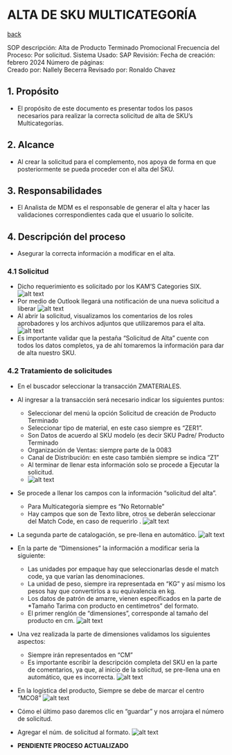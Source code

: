 # ALTA DE SKU MULTICATEGORÍA
[back](global.md)

SOP descripción:	Alta de Producto Terminado Promocional
Frecuencia del Proceso:	Por solicitud.
Sistema Usado:	SAP
Revisión: 
Fecha de creación:	febrero 2024
Número de páginas:	
Creado por:	Nallely Becerra
Revisado por: Ronaldo Chavez

## 1. Propósito
- El propósito de este documento es presentar todos los pasos necesarios para realizar la correcta solicitud de alta de SKU’s Multicategorías.

## 2. Alcance
- Al crear la solicitud para el complemento, nos apoya de forma en que posteriormente se pueda proceder con el alta del SKU.

## 3. Responsabilidades
- El Analista de MDM es el responsable de generar el alta y hacer las validaciones correspondientes cada que el usuario lo solicite.

## 4. Descripción del proceso
- Asegurar la correcta información a modificar en el alta.

### 4.1 Solicitud
- Dicho requerimiento es solicitado por los KAM’S Categories SIX.
![alt text](image-276.png)
- Por medio de Outlook llegará una notificación de una nueva solicitud a liberar
![alt text](image-277.png)
- Al abrir la solicitud, visualizamos los comentarios de los roles aprobadores y los archivos adjuntos que utilizaremos para el alta.
![alt text](image-278.png)
- Es importante validar que la pestaña “Solicitud de Alta” cuente con todos los datos completos, ya de ahí tomaremos la información para dar de alta nuestro SKU. 

### 4.2 Tratamiento de solicitudes
- En el buscador seleccionar la transacción ZMATERIALES. 
- Al ingresar a la transacción será necesario indicar los siguientes puntos:
  - Seleccionar del menú la opción Solicitud de creación de Producto Terminado
  - Seleccionar tipo de material, en este caso siempre es “ZER1”.
  - Son Datos de acuerdo al SKU modelo (es decir SKU Padre/ Producto Terminado
  - Organización de Ventas: siempre parte de la 0083
  - Canal de Distribución: en este caso también siempre se indica “Z1”
  - Al terminar de llenar esta información solo se procede a Ejecutar  la solicitud.
  - ![alt text](image-279.png)

- Se procede a llenar los campos con la información “solicitud del alta”.
  - Para Multicategoría siempre es “No Retornable”
  - Hay campos que son de Texto libre, otros se deberán seleccionar del Match Code, en caso de requerirlo .
![alt text](image-280.png)

- La segunda parte de catalogación, se pre-llena en automático.
![alt text](image-281.png)
- En la parte de “Dimensiones” la información a modificar seria la siguiente:
  - Las unidades por empaque hay que seleccionarlas desde el match code, ya que varían las denominaciones.
  - La unidad de peso, siempre ira representada en “KG” y así mismo los pesos hay que convertirlos a su equivalencia en kg.
  - Los datos de patrón de amarre, vienen especificados en la parte de *Tamaño Tarima con producto en centímetros” del formato.
  - El primer renglón de “dimensiones”, corresponde al tamaño del producto en cm.
![alt text](image-282.png)
- Una vez realizada la parte de dimensiones validamos los siguientes aspectos:
  - Siempre irán representados en “CM”
  - Es importante escribir la descripción completa del SKU en la parte de comentarios, ya que, al inicio de la solicitud, se pre-llena una en automático, que es incorrecta.
![alt text](image-283.png)
- En la logística del producto, Siempre se debe de marcar el centro “MCO8” 
![alt text](image-284.png)
- Cómo el último paso daremos clic en “guardar” y nos arrojara el número de solicitud.
- Agregar el núm. de solicitud al formato.
![alt text](image-285.png)
- **PENDIENTE PROCESO ACTUALIZADO**








